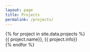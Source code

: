 ```yaml
---
layout: page
title: Projects
permalink: /projects/
---
```

<section>
    <div class="container">
        <div class="post-list">
			{% for project in site.data.projects %}
				<div class = "col-md-3 offset-md-1">
					{{ project.name}},
					{{ project.info}}
				</div>
			{% endfor %}
		</div>
    </div>
</section>

